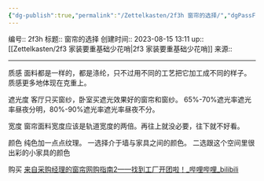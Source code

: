 ```yaml
---
{"dg-publish":true,"permalink":"/Zettelkasten/2f3h 窗帘的选择/","dgPassFrontmatter":true}
---
```


编号:: 2f3h
标题:: 窗帘的选择
创建时间:: 2023-08-15 13:11
up:: [[Zettelkasten/2f3 家装要重基础少花哨\|2f3 家装要重基础少花哨]]
来源:: 

---
质感
面料都是一样的，都是涤纶，只不过用不同的工艺把它加工成不同的样子。质感更多地体现在克重上。

遮光度
客厅只买窗纱，卧室买遮光效果好的窗帘和窗纱。
65%-70%遮光率遮光率昼夜分明，80%-90%遮光率遮光率昼夜不分。

宽度
窗帘面料宽度应该是轨道宽度的两倍。再往上就没必要，往下就不好看。

颜色
纯色加一点点纹理。
一选择介于墙与家具之间的颜色。
二选跟这个空间里很出彩的小家具的颜色

购买
[来自采购经理的窗帘网购指南2——找到工厂开团啦！_哔哩哔哩_bilibili](https://www.bilibili.com/video/BV1aL411D71E/?spm_id_from=333.788&vd_source=bcf798ace50733030b9c7e1fb6a3a349)
